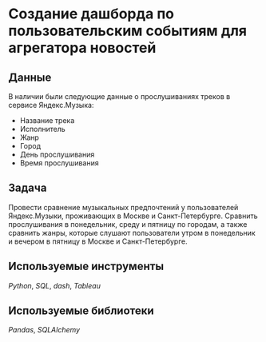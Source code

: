 # Создание дашборда по пользовательским событиям для агрегатора новостей


## Данные

В наличии были следующие данные о прослушиваниях треков в сервисе Яндекс.Музыка:
- Название трека
- Исполнитель
- Жанр
- Город
- День прослушивания
- Время прослушивания

## Задача

Провести сравнение музыкальных предпочтений у пользователей Яндекс.Музыки, проживающих в Москве и Санкт-Петербурге. Сравнить прослушивания в понедельник, среду и пятницу по городам, а также сравнить жанры, которые слушают пользователи утром в понедельник и вечером в пятницу в Москве и Санкт-Петербурге.  

## Используемые инструменты
*Python*, *SQL*, *dash*, *Tableau*

## Используемые библиотеки
*Pandas*, *SQLAlchemy*
